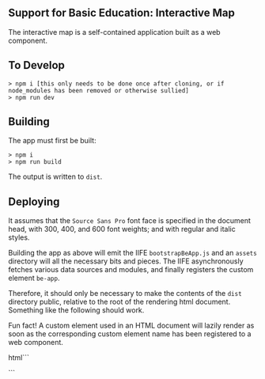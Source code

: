 ## Support for Basic Education: Interactive Map

The interactive map is a self-contained application built as a web component.

## To Develop

```
> npm i [this only needs to be done once after cloning, or if node_modules has been removed or otherwise sullied]
> npm run dev
```

## Building

The app must first be built:

```
> npm i
> npm run build
```

The output is written to `dist`.

## Deploying

It assumes that the `Source Sans Pro` font face is specified in the document head, with 300, 400, and 600 font weights; and with regular and italic styles.

Building the app as above will emit the IIFE `bootstrapBeApp.js` and an `assets` directory will all the necessary bits and pieces. The IIFE asynchronously fetches various data sources and modules, and finally registers the custom element `be-app`.

Therefore, it should only be necessary to make the contents of the `dist` directory public, relative to the root of the rendering html document. Something like the following should work.

Fun fact! A custom element used in an HTML document will lazily render as soon as the corresponding custom element name has been registered to a web component.

html```

<!doctype html>
<html lang="en">

<head>
  <meta charset="UTF-8" />
  <meta name="viewport" content="width=device-width, initial-scale=1.0" />
  <title>Basic Education Support</title>

  <link rel="preconnect" href="https://fonts.googleapis.com" />
  <link rel="preconnect" href="https://fonts.gstatic.com" crossorigin="anonymous" />
  <link href="https://fonts.googleapis.com/css?family=Source+Sans+Pro:300,300i,400,400i,600,600i" rel="stylesheet" />

  <script src="./bootstrapBeApp.js"></script>
</head>

<body>
  <be-app></be-app>
</body>

</html>
```
